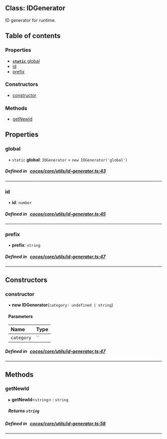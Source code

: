 
## Class: IDGenerator


ID generator for runtime.


<div class="table-of-content">
<h2>Table of contents</h2>


### Properties

- [ **`static`**  global](#global)
- [ id](#id)
- [ prefix](#prefix)

### Constructors

- [ constructor](#constructor)

### Methods

- [ getNewId](#getNewId)
</div>

## Properties


### global
<div style="margin-left: 10px;">




• `static` **global**:
`IDGenerator`  = `new IDGenerator('global')`
</div>

##### Defined in &nbsp;   [cocos/core/utils/id-generator.ts:43](https://github.com/cocos-creator/engine/blob/c7bf6b8a9/cocos/core/utils/id-generator.ts#L43)&nbsp;


___


### id
<div style="margin-left: 10px;">




•  **id**:
`number` 
</div>

##### Defined in &nbsp;   [cocos/core/utils/id-generator.ts:45](https://github.com/cocos-creator/engine/blob/c7bf6b8a9/cocos/core/utils/id-generator.ts#L45)&nbsp;


___


### prefix
<div style="margin-left: 10px;">




•  **prefix**:
`string` 
</div>

##### Defined in &nbsp;   [cocos/core/utils/id-generator.ts:47](https://github.com/cocos-creator/engine/blob/c7bf6b8a9/cocos/core/utils/id-generator.ts#L47)&nbsp;


___

<!---->
## Constructors


### constructor
<div style="margin-left: 10px;">

• **new IDGenerator**(`category: undefined | string`)

#### Parameters

| Name | Type |
| :------ | :------ |
| `category` | `` |
</div>

##### Defined in &nbsp;   [cocos/core/utils/id-generator.ts:47](https://github.com/cocos-creator/engine/blob/c7bf6b8a9/cocos/core/utils/id-generator.ts#L47)&nbsp;


---

<!---->
## Methods

### getNewId

<div style="margin-left: 10px;">

▸   **getNewId**<`string`\> : `string`




##### Returns `string`
</div>

##### Defined in &nbsp;   [cocos/core/utils/id-generator.ts:58](https://github.com/cocos-creator/engine/blob/c7bf6b8a9/cocos/core/utils/id-generator.ts#L58)&nbsp;
___
<!---->



